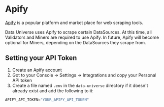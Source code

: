 # Apify

[Apify](http://apify.com) is a popular platform and market place for web scraping tools.

Data Universe uses Apify to scrape certain DataSources. At this time, all Validators and Miners are required to use Apify. In future, Apify will become optional for Miners, depending on the DataSources they scrape from.

## Setting your API Token

1. Create an Apify account
2. Got to your Console -> Settings -> Integrations and copy your Personal API token
3. Create a file named `.env` in the `data-universe` directory if it doesn't already exist and add the following to it:
```py
APIFY_API_TOKEN="YOUR_APIFY_API_TOKEN"
```